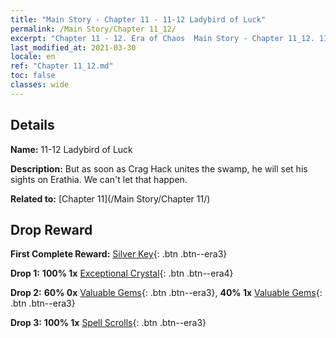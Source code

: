 ```yaml
---
title: "Main Story - Chapter 11 - 11-12 Ladybird of Luck"
permalink: /Main Story/Chapter 11_12/
excerpt: "Chapter 11 - 12. Era of Chaos  Main Story - Chapter 11_12. 11-12 Ladybird of Luck"
last_modified_at: 2021-03-30
locale: en
ref: "Chapter 11_12.md"
toc: false
classes: wide
---
```


## Details

 **Name:** 11-12 Ladybird of Luck

 **Description:** But as soon as Crag Hack unites the swamp, he will set his sights on Erathia. We can't let that happen.

 **Related to:** [Chapter 11](/Main Story/Chapter 11/)

## Drop Reward

 **First Complete Reward:** [Silver Key](/Items/con_693/){: .btn .btn--era3}

 **Drop 1:** **100% 1x** [Exceptional Crystal](/Items/mat_38/){: .btn .btn--era4}

 **Drop 2:** **60% 0x** [Valuable Gems](/Items/mat_30/){: .btn .btn--era3}, **40% 1x** [Valuable Gems](/Items/mat_30/){: .btn .btn--era3}

 **Drop 3:** **100% 1x** [Spell Scrolls](/Items/con_694/){: .btn .btn--era3}

